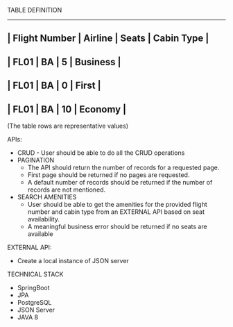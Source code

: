 TABLE DEFINITION

--------------------------------------------------------
| Flight Number |  Airline  |   Seats   |   Cabin Type |
--------------------------------------------------------
|    FL01       |    BA     |    5      |   Business   |
--------------------------------------------------------
|    FL01       |    BA     |    0      |   First      |
--------------------------------------------------------
|    FL01       |    BA     |    10     |   Economy    |
--------------------------------------------------------

(The table rows are representative values)

APIs:
- CRUD - User should be able to do all the CRUD operations
- PAGINATION
    - The API should return the number of records for a requested page.
    - First page should be returned if no pages are requested.
    - A default number of records should be returned if the number of records are not mentioned.
- SEARCH AMENITIES
    - User should be able to get the amenities for the provided flight number and cabin type from an EXTERNAL API based on seat availability.
    - A meaningful business error should be returned if no seats are available

EXTERNAL API:
- Create a local instance of JSON server

TECHNICAL STACK
- SpringBoot
- JPA
- PostgreSQL
- JSON Server
- JAVA 8
